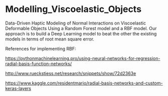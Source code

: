 # Modelling_Viscoelastic_Objects
Data-Driven Haptic Modeling of Normal Interactions on Viscoelastic Deformable Objects  Using a Random Forest model and a RBF model. Our approach is to build a Deep Learning model to beat the other the existing models in terms of root mean square error.

References for implementing RBF:

https://pythonmachinelearning.pro/using-neural-networks-for-regression-radial-basis-function-networks/

http://www.rueckstiess.net/research/snippets/show/72d2363e

https://www.kaggle.com/residentmario/radial-basis-networks-and-custom-keras-layers
